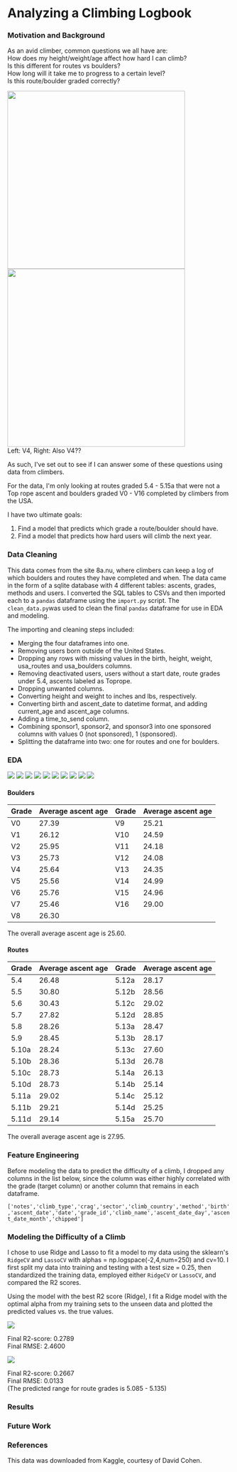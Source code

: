 # Analyzing a Climbing Logbook



### Motivation and Background

As an avid climber, common questions we all have are:  
How does my height/weight/age affect how hard I can climb?  
Is this different for routes vs boulders?  
How long will it take me to progress to a certain level?  
Is this route/boulder graded correctly?

<img src='images/IMG_0326.png' width=400> <img src='images/IMG_0292.png' width=400>  
Left: V4, Right: Also V4??

As such, I've set out to see if I can answer some of these questions using data from climbers.

For the data, I'm only looking at routes graded 5.4 - 5.15a that were not a Top rope ascent and boulders graded V0 - V16 completed by climbers from the USA.

I have two ultimate goals:
1. Find a model that predicts which grade a route/boulder should have.
2. Find a model that predicts how hard users will climb the next year.

### Data Cleaning

This data comes from the site 8a.nu, where climbers can keep a log of which boulders and routes they have completed and when. The data came in the form of a sqlite database with 4 different tables: ascents, grades, methods and users. I converted the SQL tables to CSVs and then imported each to a `pandas` dataframe using the `import.py` script. The `clean_data.py`was used to clean the final `pandas` dataframe for use in EDA and modeling.

The importing and cleaning steps included:
* Merging the four dataframes into one.
* Removing users born outside of the United States.
* Dropping any rows with missing values in the birth, height, weight, usa_routes and usa_boulders columns.
* Removing deactivated users, users without a start date, route grades under 5.4, ascents labeled as Toprope.
* Dropping unwanted columns.
* Converting height and weight to inches and lbs, respectively.
* Converting birth and ascent_date to datetime format, and adding current_age and ascent_age columns.
* Adding a time_to_send column.
* Combining sponsor1, sponsor2, and sponsor3 into one sponsored columns with values 0 (not sponsored), 1 (sponsored).
* Splitting the dataframe into two: one for routes and one for boulders.

### EDA

<img src='images/boulders_per_gender.png'>
<img src='images/routes_per_gender.png'>  

<img src='images/boulders_per_age.png'>
<img src='images/routes_per_age.png'>  

<img src='images/boulders_per_height.png'>
<img src='images/routes_per_height.png'>  

<img src='images/boulders_per_weight.png'>
<img src='images/routes_per_weight.png'>  

<img src='images/boulders_send_time.png'>
<img src='images/routes_send_time.png'>  

#### Boulders
|Grade|Average ascent age|Grade|   Average ascent age
|-----|------------------|-----|------------------|
|V0|27.39 | V9 | 25.21|
|V1|26.12 | V10 | 24.59|
|V2|25.95| V11|24.18| 
| V3|25.73| V12|24.08|
| V4|25.64| V13|24.35|
| V5|25.56| V14|24.99|
| V6|25.76| V15|24.96|
| V7|25.46| V16|29.00|
| V8|26.30|

The overall average ascent age is 25.60.  

 #### Routes
|Grade|Average ascent age|Grade|   Average ascent age
|-----|------------------|-----|------------------|
|5.4|26.48| 5.12a|28.17|
|5.5|30.80| 5.12b|28.56|
|5.6|30.43| 5.12c|29.02| 
|5.7|27.82| 5.12d|28.85|
|5.8|28.26| 5.13a|28.47|
|5.9|28.45| 5.13b|28.17|
|5.10a|28.24| 5.13c|27.60|
|5.10b|28.36| 5.13d|26.78|
|5.10c|28.73| 5.14a|26.13|
|5.10d|28.73| 5.14b|25.14|
|5.11a|29.02| 5.14c|25.12|
|5.11b|29.21| 5.14d|25.25| 
|5.11d|29.14| 5.15a|25.70|

The overall average ascent age is 27.95.  

### Feature Engineering

Before modeling the data to predict the difficulty of a climb, I dropped any columns in the list below, since the column was either highly correlated with the grade (target column) or another column that remains in each dataframe.  

`['notes','climb_type','crag','sector','climb_country','method','birth','ascent_date','date','grade_id','climb_name','ascent_date_day','ascent_date_month','chipped']`


### Modeling the Difficulty of a Climb

I chose to use Ridge and Lasso to fit a model to my data using the sklearn's `RidgeCV` and `LassoCV` with alphas = np.logspace(-2,4,num=250) and cv=10. I first split my data into training and testing with a test size = 0.25, then standardized the training data, employed either `RidgeCV` or `LassoCV`, and compared the R2 scores.

Using the model with the best R2 score (Ridge), I fit a Ridge model with the optimal alpha from my training sets to the unseen data and plotted the predicted values vs. the true values.

<img src='images/ridge_model_boulder_final.png'>

Final R2-score: 0.2789  
Final RMSE: 2.4600  

<img src='images/ridge_model_route_final.png'> 

Final R2-score: 0.2667  
Final RMSE: 0.0133  
(The predicted range for route grades is 5.085 - 5.135)</br>

### Results

### Future Work

### References

This data was downloaded from Kaggle, courtesy of David Cohen.
